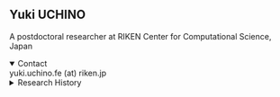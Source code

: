 ## Yuki UCHINO

A postdoctoral researcher at RIKEN Center for Computational Science, Japan

<details open>
  <summary>Contact</summary>
  yuki.uchino.fe (at) riken.jp
</details>

<details close>
  
  <summary>Research History</summary>

#### 2025.09-present
- a postdoctoral researcher at Next-Generation HPC Infrastructure System Development Unit, RIKEN Center for Computational Science

#### 2024.04-present
- a postdoctoral researcher at Large-Scale Parallel Numerical Computing Technology Research Team, RIKEN Center for Computational Science

#### 2022.04-2024.03
- Research Fellowships for Young Scientists DC1, Japan Society for the Promotion of Science

#### 2022.04-2024.03
- Graduate School of Engineering and Science, Shibaura Institute of Technology (Doctoral Program)

#### 2020.04-2022.03
- Graduate School of Engineering and Science, Shibaura Institute of Technology (Master's Program)

</details>
